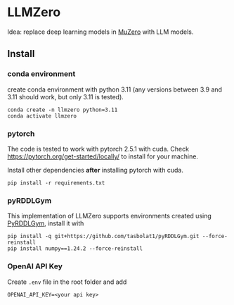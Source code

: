 # LLMZero

Idea: replace deep learning models in [MuZero](https://arxiv.org/abs/1911.08265) with LLM models.

## Install

### conda environment

create conda environment with python 3.11 (any versions between 3.9 and 3.11 should work, but only 3.11 is tested).

```
conda create -n llmzero python=3.11
conda activate llmzero
```

### pytorch

The code is tested to work with pytorch 2.5.1 with cuda. Check https://pytorch.org/get-started/locally/ to install for your machine.

Install other dependencies **after** installing pytorch with cuda.

```
pip install -r requirements.txt
```

### pyRDDLGym

This implementation of LLMZero supports environments created using [PyRDDLGym](https://github.com/tasbolat1/pyRDDLGym), install it with

```
pip install -q git+https://github.com/tasbolat1/pyRDDLGym.git --force-reinstall
pip install numpy==1.24.2 --force-reinstall
```

### OpenAI API Key

Create `.env` file in the root folder and add

```
OPENAI_API_KEY=<your api key>
```